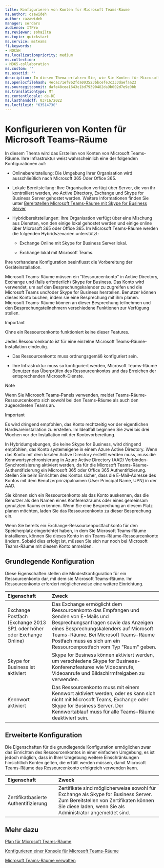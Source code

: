 ```yaml
---
title: Konfigurieren von Konten für Microsoft Teams-Räume
ms.author: czawideh
author: cazawideh
manager: serdars
audience: ITPro
ms.reviewer: sohailta
ms.topic: quickstart
ms.service: msteams
f1.keywords:
- NOCSH
ms.localizationpriority: medium
ms.collection:
- M365-collaboration
ms.custom: ''
ms.assetid: ''
description: In diesem Thema erfahren Sie, wie Sie Konten für Microsoft Teams-Räume (einschließlich Surface Hub) und Telefonen vor Ort konfigurieren.
ms.openlocfilehash: 4ecac71ef862fda003523bbcefe3c333daefaa23
ms.sourcegitcommit: dafe48cea1643e1bd79390482da9b002d7e9e0bb
ms.translationtype: MT
ms.contentlocale: de-DE
ms.lasthandoff: 03/16/2022
ms.locfileid: "63514730"
---
```

# <a name="configure-accounts-for-microsoft-teams-rooms"></a>Konfigurieren von Konten für Microsoft Teams-Räume
 
In diesem Thema wird das Erstellen von Konten von Microsoft Teams-Räume. Ihre Infrastruktur weist wahrscheinlich eine der folgenden Konfigurationen auf:
  
- Onlinebereitstellung: Die Umgebung Ihrer Organisation wird ausschließlich nach Microsoft 365 Oder Office 365.
    
- Lokale Bereitstellung: Ihre Organisation verfügt über Server, die von ihr kontrolliert werden, wo Active Directory, Exchange und Skype for Business Server gehostet werden. Weitere Informationen finden Sie unter [Bereitstellen Microsoft Teams-Räume mit Skype for Business Server](with-skype-for-business-server-2015.md)
    
- Hybridbereitstellungen: Ihre Organisation verfügt über eine Mischung aus Diensten, von den einige lokal gehostet werden und einige online über Microsoft 365 oder Office 365. Im Microsoft Teams-Räume werden die folgenden Hybridszenarien unterstützt:
    
  - Exchange Online mit Skype for Business Server lokal.
    
  - Exchange lokal mit Microsoft Teams.
    
Ihre vorhandene Konfiguration beeinflusst die Vorbereitung der Geräteinstallation.
  
Microsoft Teams-Räume müssen ein "Ressourcenkonto" in Active Directory, Exchange und (falls erforderlich) Skype for Business. Das Konto wird verwendet, um auf den Besprechungskalender zu zugreifen und die Microsoft Teams und/oder Skype for Business herstellen. Benutzer können dieses Konto buchen, indem sie eine Besprechung mit ihm planen. Microsoft Teams-Räume können an dieser Besprechung teilnehmen und den Besprechungsteilnehmern verschiedene Funktionen zur Verfügung stellen.
  
> [!IMPORTANT]
> Ohne ein Ressourcenkonto funktioniert keine dieser Features.
  
Jedes Ressourcenkonto ist für eine einzelne Microsoft Teams-Räume-Installation eindeutig.
  
- Das Ressourcenkonto muss ordnungsgemäß konfiguriert sein.
    
- Ihre Infrastruktur muss so konfiguriert werden, Microsoft Teams-Räume Benutzer das Überprüfen des Ressourcenkontos und das Erreichen der entsprechenden Microsoft-Dienste.

> [!NOTE] 
> Wenn Sie Microsoft Teams-Panels verwenden, meldet Teams-Räume-Ressourcenkonto sich sowohl bei den Teams-Räume als auch den zugeordneten Teams an.
    
> [!IMPORTANT]
> Es wird dringend empfohlen, das Konto rechtzeitig vor der eigentlichen Hardwareinstallation zu erstellen. Im Idealfall beginnen Sie zwei bis drei Wochen vor der Installation mit der Kontovorbereitung.
> 
In Hybridumgebungen, die keine Skype for Business, wird dringend empfohlen, das Konto systemeigene in einem Azure Active Directory. Wenn das Konto mit dem lokalen Active Directory erstellt werden muss, muss die Kennwortsynchronisierung in Azure Active Directory (AAD) Verbinden-Synchronisierung aktiviert werden, da für die Microsoft Teams-Räume-Authentifizierung ein Microsoft 365 oder Office 365 Authentifizierung. Stellen Sie beim Einrichten des Kontos sicher, dass die E-Mail-Adresse des Kontos mit dem Benutzerprinzipalnamen (User Principal Name, UPN) in der AAD. 
  
Sie können sich ein Ressourcenkonto als das Konto auskennen, das die Benutzer als den Namen eines Konferenzraums oder eines gemeinsam genutzten Raums erkennen. Wenn Sie eine Besprechung an diesem Platz planen möchten, laden Sie das Ressourcenkonto zu dieser Besprechung ein.
  
Wenn Sie bereits ein Exchange-Ressourcenpostfachkonto für den Speicherplatz eingerichtet haben, in dem Sie Microsoft Teams-Räume installieren, können Sie dieses Konto in ein Teams-Räume-Ressourcenkonto ändern. Sobald dies erfolgt ist, müssen Sie sich nur noch bei Microsoft Teams-Räume mit diesem Konto anmelden.
  
## <a name="basic-configuration"></a>Grundlegende Konfiguration

Diese Eigenschaften stellen die Mindestkonfiguration für ein Ressourcenkonto dar, mit dem sie Microsoft Teams-Räume. Ihr Ressourcenkonto erfordert möglicherweise eine weitere Einrichtung.
  
|**Eigenschaft**|**Zweck**|
|:-----|:-----|
|Exchange Postfach (Exchange 2013 SP1 oder höher oder Exchange Online)  <br/> |Das Exchange ermöglicht dem Ressourcenkonto das Empfangen und Senden von E-Mails und Besprechungsanfragen sowie das Anzeigen eines Besprechungskalenders auf Microsoft Teams-Räume. Bei Microsoft Teams-Räume Postfach muss es sich um ein Ressourcenpostfach vom Typ "Raum" geben.  <br/> |
|Skype for Business ist aktiviert  <br/> |Skype for Business können aktiviert werden, um verschiedene Skype for Business-Konferenzfeatures wie Videoanrufe, Videoanrufe und Bildschirmfreigaben zu verwenden.  <br/> |
|Kennwort aktiviert  <br/> |Das Ressourcenkonto muss mit einem Kennwort aktiviert werden, oder es kann sich nicht mit Microsoft Teams, Exchange oder Skype for Business Server. Der Kennwortablauf muss für alle Teams-Räume deaktiviert sein.   <br/> |
   
## <a name="advanced-configuration"></a>Erweiterte Konfiguration

Die Eigenschaften für die grundlegende Konfiguration ermöglichen zwar das Einrichten des Ressourcenkontos in einer einfachen Umgebung, es ist jedoch möglich, dass in Ihrer Umgebung weitere Einschränkungen hinsichtlich Konten gelten, die erfüllt werden müssen, damit Microsoft Teams-Räume das Ressourcenkonto erfolgreich verwenden kann.
  
|**Eigenschaft**|**Zweck**|
|:-----|:-----|
|Zertifikatbasierte Authentifizierung  <br/> |Zertifikate sind möglicherweise sowohl für Exchange als Skype for Business Server. Zum Bereitstellen von Zertifikaten können Sie diese laden, wenn Sie als Administrator angemeldet sind.  <br/> |

## <a name="see-also"></a>Mehr dazu

[Plan für Microsoft Teams-Räume](rooms-plan.md)
  
[Konfigurieren einer Konsole für Microsoft Teams-Räume](console.md)
  
[Microsoft Teams-Räume verwalten](rooms-manage.md)
